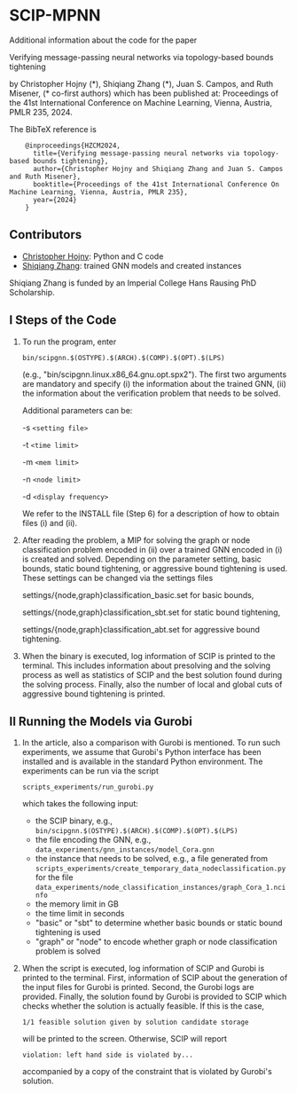 # SCIP-MPNN

Additional information about the code for the paper

   Verifying message-passing neural networks via topology-based bounds tightening

by Christopher Hojny (\*), Shiqiang Zhang (*), Juan S. Campos, and Ruth Misener,
(\* co-first authors) which has been published at: Proceedings of the 41st International
Conference on Machine Learning, Vienna, Austria, PMLR 235, 2024.

The BibTeX reference is

```
    @inproceedings{HZCM2024,
      title={Verifying message-passing neural networks via topology-based bounds tightening},
      author={Christopher Hojny and Shiqiang Zhang and Juan S. Campos and Ruth Misener},
      booktitle={Proceedings of the 41st International Conference On Machine Learning, Vienna, Austria, PMLR 235},
      year={2024}
    }
```

## Contributors

- [Christopher Hojny](https://github.com/christopherhojny): Python and C code
- [Shiqiang Zhang](https://github.com/zshiqiang): trained GNN models and created instances

Shiqiang Zhang is funded by an Imperial College Hans Rausing PhD Scholarship.


## I Steps of the Code

1. To run the program, enter

    `bin/scipgnn.$(OSTYPE).$(ARCH).$(COMP).$(OPT).$(LPS)`

    (e.g., "bin/scipgnn.linux.x86_64.gnu.opt.spx2"). The first two arguments
    are mandatory and specify (i) the information about the trained GNN,
    (ii) the information about the verification problem that needs to be solved.

    Additional parameters can be:

    -s `<setting file>`

    -t `<time limit>`

    -m `<mem limit>`

    -n `<node limit>`

    -d `<display frequency>`

    We refer to the INSTALL file (Step 6) for a description of how to obtain
    files (i) and (ii).

2. After reading the problem, a MIP for solving the graph or node classification
    problem encoded in (ii) over a trained GNN encoded in (i) is created and solved.
    Depending on the parameter setting, basic bounds, static bound tightening, or
    aggressive bound tightening is used. These settings can be changed via the settings
    files

    settings/{node,graph}classification_basic.set for basic bounds,

    settings/{node,graph}classification_sbt.set for static bound tightening,

    settings/{node,graph}classification_abt.set for aggressive bound tightening.

3. When the binary is executed, log information of SCIP is printed to the terminal.
   This includes information about presolving and the solving process as well as
   statistics of SCIP and the best solution found during the solving process.
   Finally, also the number of local and global cuts of aggressive bound tightening
   is printed.


## II Running the Models via Gurobi

1. In the article, also a comparison with Gurobi is mentioned. To run such experiments,
   we assume that Gurobi's Python interface has been installed and is available in the
   standard Python environment. The experiments can be run via the script

    `scripts_experiments/run_gurobi.py`

    which takes the following input:

    - the SCIP binary, e.g., `bin/scipgnn.$(OSTYPE).$(ARCH).$(COMP).$(OPT).$(LPS)`
    - the file encoding the GNN, e.g., `data_experiments/gnn_instances/model_Cora.gnn`
    - the instance that needs to be solved, e.g., a file generated from
      `scripts_experiments/create_temporary_data_nodeclassification.py` for the file
      `data_experiments/node_classification_instances/graph_Cora_1.ncinfo`
    - the memory limit in GB
    - the time limit in seconds
    - "basic" or "sbt" to determine whether basic bounds or static bound tightening is used
    - "graph" or "node" to encode whether graph or node classification problem is solved

2. When the script is executed, log information of SCIP and Gurobi is printed to the terminal.
   First, information of SCIP about the generation of the input files for Gurobi is printed.
   Second, the Gurobi logs are provided. Finally, the solution found by Gurobi is provided
   to SCIP which checks whether the solution is actually feasible. If this is the case,

    `1/1 feasible solution given by solution candidate storage`

    will be printed to the screen. Otherwise, SCIP will report

    `violation: left hand side is violated by...`

    accompanied by a copy of the constraint that is violated by Gurobi's solution.
